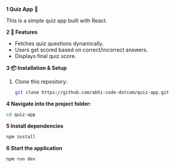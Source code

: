 **1 Quiz App** 🎯

This is a simple quiz app built with React.

**2 🚀 Features**
- Fetches quiz questions dynamically.
- Users get scored based on correct/incorrect answers.
- Displays final quiz score.

**3 📦 Installation & Setup**
1. Clone this repository:
   ```sh
   git clone https://github.com/abhi-code-dotcom/quiz-app.git

**4 Navigate into the project folder:**
   ```sh
   cd quiz-app
```
**5 Install dependencies**
   ```sh
   npm install
```

**6 Start the application**
   ```sh
   npm run dev


